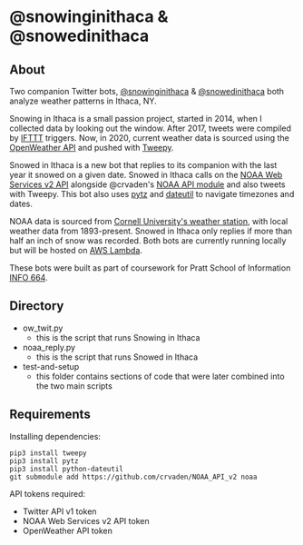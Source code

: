 # @snowinginithaca & @snowedinithaca

## About

Two companion Twitter bots, [@snowinginithaca](https://twitter.com/snowinginithaca) & [@snowedinithaca](https://twitter.com/snowedinithaca) both analyze weather patterns in Ithaca, NY. 

Snowing in Ithaca is a small passion project, started in 2014, when I collected data by looking out the window. After 2017, tweets were compiled by [IFTTT](https://ifttt.com/) triggers. Now, in 2020, current weather data is sourced using the [OpenWeather API](https://openweathermap.org/api) and pushed with [Tweepy](https://www.tweepy.org/).

Snowed in Ithaca is a new bot that replies to its companion with the last year it snowed on a given date. Snowed in Ithaca calls on the [NOAA Web Services v2 API](https://www.ncdc.noaa.gov/cdo-web/webservices/v2#gettingStarted) alongside @crvaden's [NOAA API module](https://github.com/crvaden/NOAA_API_v2) and also tweets with Tweepy. This bot also uses [pytz](https://pypi.org/project/pytz/) and [dateutil](https://dateutil.readthedocs.io/en/stable/) to navigate timezones and dates.

NOAA data is sourced from [Cornell University's weather station](https://www.ncdc.noaa.gov/cdo-web/datasets/GHCND/stations/GHCND:USC00304174/detail), with local weather data from 1893-present. Snowed in Ithaca only replies if more than half an inch of snow was recorded. Both bots are currently running locally but will be hosted on [AWS Lambda](https://aws.amazon.com/).

These bots were built as part of coursework for Pratt School of Information [INFO 664](http://pfch.nyc/).

## Directory

* ow_twit.py
	* this is the script that runs Snowing in Ithaca
* noaa_reply.py
	* this is the script that runs Snowed in Ithaca
* test-and-setup
	* this folder contains sections of code that were later combined into the two main scripts

## Requirements

Installing dependencies:

```
pip3 install tweepy
pip3 install pytz
pip3 install python-dateutil
git submodule add https://github.com/crvaden/NOAA_API_v2 noaa
```

API tokens required:
* Twitter API v1 token
* NOAA Web Services v2 API token
* OpenWeather API token